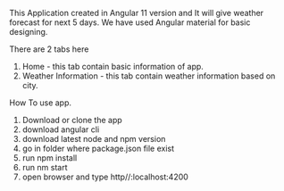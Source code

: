 This Application created in Angular 11 version and It will give weather forecast for next 5 days.
We have used Angular material for basic designing.

There are 2 tabs here 
1. Home - this tab contain basic information of app.
2. Weather Information - this tab contain weather information based on city.

How To use app.

1. Download or clone the app
2. download angular cli
3. download latest node and npm version
4. go in folder where package.json file exist
5. run npm install
6. run nm start
7. open browser and type http//:localhost:4200
